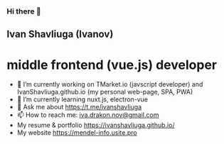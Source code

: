 ### Hi there 👋
  
  ## Ivan Shavliuga (Ivanov)
  #  middle frontend (vue.js) developer
- 🔭 I’m currently working on TMarket.io (javscript developer) and  IvanShavliuga.github.io (my personal web-page, SPA, PWA)
- 🌱 I’m currently learning nuxt.js, electron-vue
- 💬 Ask me about https://t.me/ivanshavliuga
- 📫 How to reach me: iva.drakon.nov@gmail.com
- My resume & portfolio https://ivanshavliuga.github.io/
- My website https://mendel-info.usite.pro
